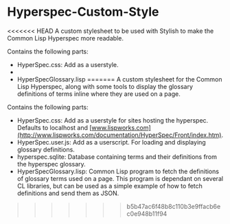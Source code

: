 Hyperspec-Custom-Style
======================

<<<<<<< HEAD
A custom stylesheet to be used with Stylish to make the Common Lisp Hyperspec more readable.

Contains the following parts:
* HyperSpec.css: Add as a userstyle.
*
* HyperSpecGlossary.lisp
=======
A custom stylesheet for the Common Lisp Hyperspec, along with some tools to display the glossary definitions of terms inline where they are used on a page.

Contains the following parts:
* HyperSpec.css: Add as a userstyle for sites hosting the hyperspec. Defaults to localhost and [www.lispworks.com](http://www.lispworks.com/documentation/HyperSpec/Front/index.htm).
* HyperSpec.user.js: Add as a userscript. For loading and displaying glossary definitions.
* hyperspec.sqlite: Database containing terms and their definitions from the hyperspec glossary.
* HyperSpecGlossary.lisp: Common Lisp program to fetch the definitions of glossary terms used on a page. This program is dependant on several CL libraries, but can be used as a simple example of how to fetch definitions and send them as JSON.  
>>>>>>> b5b47ac6f48b8c110b3e9ffacb6ec0e948b11f94
